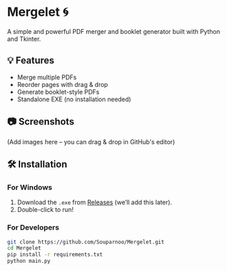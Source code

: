 # Mergelet 🌀
A simple and powerful PDF merger and booklet generator built with Python and Tkinter.

## 💡 Features
- Merge multiple PDFs
- Reorder pages with drag & drop
- Generate booklet-style PDFs
- Standalone EXE (no installation needed)

## 📷 Screenshots
(Add images here – you can drag & drop in GitHub's editor)

## 🛠 Installation
### For Windows
1. Download the `.exe` from [Releases](#) (we’ll add this later).
2. Double-click to run!

### For Developers
```bash
git clone https://github.com/Souparnoo/Mergelet.git
cd Mergelet
pip install -r requirements.txt
python main.py
